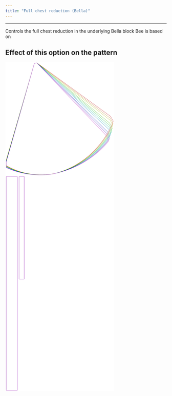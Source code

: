 ```yaml
---
title: "Full chest reduction (Bella)"
---
```


***

Controls the full chest reduction in the underlying Bella block Bee is based on

## Effect of this option on the pattern

![This image shows the effect of this option by superimposing several variants that have a different value for this option](bee_fullchesteasereduction_sample.svg "Effect of this option on the pattern")
